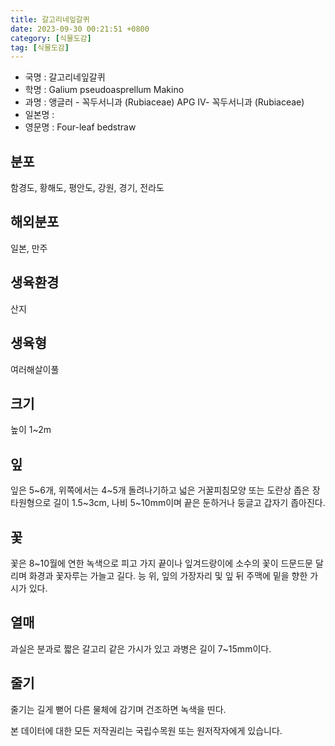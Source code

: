 ```yaml
---
title: 갈고리네잎갈퀴
date: 2023-09-30 00:21:51 +0800
category: [식물도감]
tag: [식물도감]
---
```




- 국명 : 갈고리네잎갈퀴
- 학명 : Galium pseudoasprellum Makino
- 과명 : 앵글러 - 꼭두서니과 (Rubiaceae) APG Ⅳ- 꼭두서니과 (Rubiaceae)
- 일본명 : 
- 영문명 : Four-leaf bedstraw


## 분포
함경도, 황해도, 평안도, 강원, 경기, 전라도
## 해외분포
일본, 만주
## 생육환경
산지
## 생육형
여러해살이풀
## 크기
높이 1~2m
## 잎
잎은 5~6개, 위쪽에서는 4~5개 돌려나기하고 넓은 거꿀피침모양 또는 도란상 좁은 장 타원형으로 길이 1.5~3cm, 나비 5~10mm이며 끝은 둔하거나 둥글고 갑자기 좁아진다.
## 꽃
꽃은 8~10월에 연한 녹색으로 피고 가지 끝이나 잎겨드랑이에 소수의 꽃이 드문드문 달리며 화경과 꽃자루는 가늘고 길다. 능 위, 잎의 가장자리 및 잎 뒤 주맥에 밑을 향한 가시가 있다.
## 열매
과실은 분과로 짧은 갈고리 같은 가시가 있고 과병은 길이 7~15mm이다.
## 줄기
줄기는 길게 뻗어 다른 물체에 감기며 건조하면 녹색을 띤다.






본 데이터에 대한 모든 저작권리는 국립수목원 또는 원저작자에게 있습니다.
